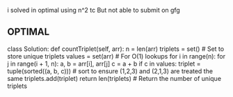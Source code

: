 i solved in optimal using n^2 tc
But not able to submit on gfg

OPTIMAL
-------

class Solution:
    def countTriplet(self, arr):
        n = len(arr)
        triplets = set()        # Set to store unique triplets
        values = set(arr)       # For O(1) lookups
        for i in range(n):
            for j in range(i + 1, n):
                a, b = arr[i], arr[j]
                c = a + b
                if c in values:
                    triplet = tuple(sorted((a, b, c)))  # sort to ensure (1,2,3) and (2,1,3) are treated the same
                    triplets.add(triplet)
        return len(triplets)    # Return the number of unique triplets

